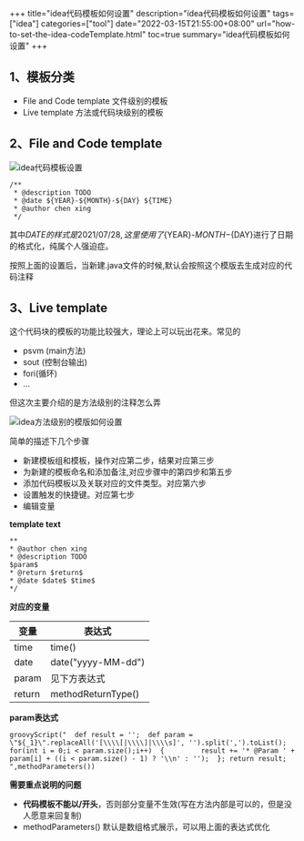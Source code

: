 +++
title="idea代码模板如何设置"
description="idea代码模板如何设置"
tags=["idea"]
categories=["tool"]
date="2022-03-15T21:55:00+08:00" 
url="how-to-set-the-idea-codeTemplate.html"
toc=true
summary="idea代码模板如何设置"
+++
## 1、模板分类

+ File and Code template 文件级别的模板
+ Live  template 方法或代码块级别的模板

## 2、File and Code template

![idea代码模板设置](https://fastly.jsdelivr.net/gh/chen-xing/figure_bed_02/cdn/20210728194743558.png)

```
/**
 * @description TODO
 * @date ${YEAR}-${MONTH}-${DAY} ${TIME}
 * @author chen xing
 */
```

其中${DATE}的样式是 2021/07/28,这里使用了${YEAR}-${MONTH}-${DAY}进行了日期的格式化，纯属个人强迫症。

按照上面的设置后，当新建.java文件的时候,默认会按照这个模版去生成对应的代码注释



## 3、Live  template

这个代码块的模板的功能比较强大，理论上可以玩出花来。常见的 

+ psvm (main方法)
+ sout (控制台输出)
+ fori(循环)
+ ...

但这次主要介绍的是方法级别的注释怎么弄

![idea方法级别的模版如何设置](https://fastly.jsdelivr.net/gh/chen-xing/figure_bed_02/cdn/20210728195657076.png)



简单的描述下几个步骤

+ 新建模板组和模板，操作对应第二步，结果对应第三步
+ 为新建的模板命名和添加备注,对应步骤中的第四步和第五步
+ 添加代码模板以及关联对应的文件类型。对应第六步
+ 设置触发的快捷键。对应第七步
+ 编辑变量



**template text**

```
**
* @author chen xing
* @description TODO
$param$
* @return $return$
* @date $date$ $time$
*/
```



**对应的变量**

| 变量   | 表达式             |
| ------ | ------------------ |
| time   | time()             |
| date   | date("yyyy-MM-dd") |
| param  | 见下方表达式       |
| return | methodReturnType() |

**param表达式**

```
groovyScript("  def result = '';  def param = \"${_1}\".replaceAll('[\\\\[|\\\\]|\\\\s]', '').split(',').toList();  for(int i = 0;i < param.size();i++)  {         result += '* @Param ' + param[i] + ((i < param.size() - 1) ? '\\n' : '');  }; return result; ",methodParameters()) 
```



**需要重点说明的问题**

+ **代码模板不能以/开头**，否则部分变量不生效(写在方法内部是可以的，但是没人愿意来回复制)
+ methodParameters() 默认是数组格式展示，可以用上面的表达式优化


